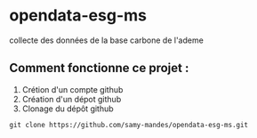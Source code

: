 # opendata-esg-ms
collecte des données de la base carbone de l'ademe

## Comment fonctionne ce projet :

1. Crétion d'un compte github
2. Création d'un dépot github
3. Clonage du dépôt github

```
git clone https://github.com/samy-mandes/opendata-esg-ms.git
```
